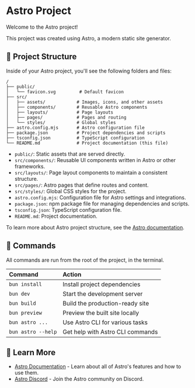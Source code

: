 # Astro Project

Welcome to the Astro project!

This project was created using Astro, a modern static site generator.

## 🚀 Project Structure

Inside of your Astro project, you'll see the following folders and files:

```text
/
├── public/
│   └── favicon.svg         # Default favicon
├── src/
│   ├── assets/            # Images, icons, and other assets
│   ├── components/        # Reusable Astro components
│   ├── layouts/           # Page layouts
│   ├── pages/             # Pages and routing
│   └── styles/            # Global styles
├── astro.config.mjs       # Astro configuration file
├── package.json           # Project dependencies and scripts
├── tsconfig.json          # TypeScript configuration
└── README.md              # Project documentation (this file)
```

- `public/`:  Static assets that are served directly.
- `src/components/`: Reusable UI components written in Astro or other frameworks.
- `src/layouts/`: Page layout components to maintain a consistent structure.
- `src/pages/`:  Astro pages that define routes and content.
- `src/styles/`: Global CSS styles for the project.
- `astro.config.mjs`: Configuration file for Astro settings and integrations.
- `package.json`:  npm package file for managing dependencies and scripts.
- `tsconfig.json`: TypeScript configuration file.
- `README.md`:  Project documentation.

To learn more about Astro project structure, see the [Astro documentation](https://docs.astro.build/en/basics/project-structure/).

## 🧞 Commands

All commands are run from the root of the project, in the terminal.

| Command             | Action                                      |
| :------------------ | :------------------------------------------ |
| `bun install`       | Install project dependencies                |
| `bun dev`           | Start the development server                |
| `bun build`         | Build the production-ready site             |
| `bun preview`       | Preview the built site locally               |
| `bun astro ...`     | Use Astro CLI for various tasks             |
| `bun astro --help`  | Get help with Astro CLI commands            |

## 👀 Learn More

- [Astro Documentation](https://docs.astro.build) - Learn about all of Astro's features and how to use them.
- [Astro Discord](https://astro.build/chat) - Join the Astro community on Discord.
